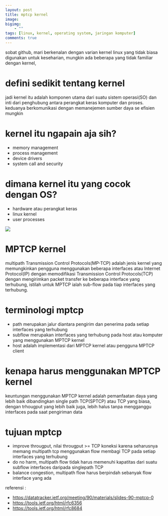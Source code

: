 ```yaml
---
layout: post
title: mptcp kernel
image: 
bigimg: 
    - ""
tags: [linux, kernel, operating system, jaringan komputer]
comments: true
---
```


sobat github, mari berkenalan dengan varian kernel linux yang tidak biasa digunakan untuk keseharian, mungkin ada beberapa yang tidak familiar dengan kernel, 

# defini sedikit tentang kernel

jadi kernel itu adalah komponen utama dari suatu sistem operasi(SO) dan inti dari penghubung antara perangkat keras komputer dan proses. keduanya berkomunikasi dengan memanejemen sumber daya se efisien mungkin

# kernel itu ngapain aja sih?
- memory management
- process management
- device drivers
- system call and security

# dimana kernel itu yang cocok dengan OS?
- hardware atau perangkat keras
- linux kernel
- user processes

![](https://i.ibb.co/dJ8Yd91/MPTCPdiagram.png)
# MPTCP kernel 
multipath Transmission Control Protocols(MP-TCP) adalah jenis kernel yang memungkinkan pengguna menggunakan beberapa interfaces atau Internet Protocol(IP) dengan memodifikasi Transmission Control Protocols(TCP) dengan mengirimkan packet transfer ke beberapa interface yang terhubung, istilah untuk MPTCP ialah sub-flow pada tiap interfaces yang terhubung. 

# terminologi mptcp
- path merupakan jalur diantara pengirim dan penerima pada setiap interfaces yang terhubung
- subflow merupakan interfaces yang terhubung pada host atau komputer yang menggunakan MPTCP kernel
- host adalah implementasi dari MPTCP kernel atau pengguna MPTCP client

# kenapa harus menggunakan MPTCP kernel
keuntungan menggunakan MPTCP kernel adalah pemanfaatan daya yang lebih baik dibandingkan single path TCP(SPTCP) atau TCP yang biasa, dengan trhougput yang lebih baik juga, lebih halus tanpa mengganggu interfaces pada saat pengiriman data

# tujuan mptcp
- improve througput, nilai througput >= TCP koneksi karena seharusnya memang multipath tcp menggunakan flow membagi TCP pada setiap interfaces yang terhubung
- do no harm, multipath flow tidak harus memenuhi kapatitas dari suatu subflow interfaces daripada singlepath TCP 
- balance congestion, multipath flow harus berpindah sebanyak flow interface yang ada





referensi :
- https://datatracker.ietf.org/meeting/90/materials/slides-90-mptcp-0
- https://tools.ietf.org/html/rfc6356
- https://tools.ietf.org/html/rfc8684